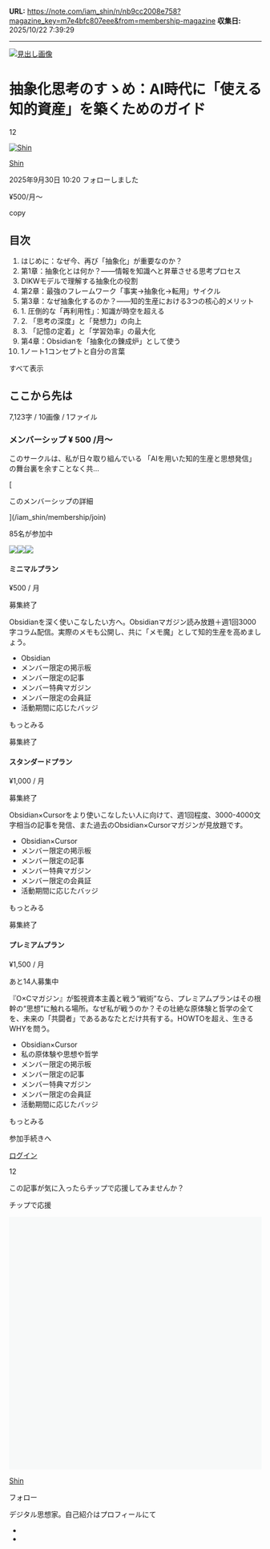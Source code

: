 # 

**URL:** https://note.com/iam_shin/n/nb9cc2008e758?magazine_key=m7e4bfc807eee&from=membership-magazine
**収集日:** 2025/10/22 7:39:29

---

[![見出し画像](https://assets.st-note.com/production/uploads/images/218905136/rectangle_large_type_2_75107ec29ea4246b45ccd829fe73d4e0.png?width=1200)](https://assets.st-note.com/production/uploads/images/218905136/rectangle_large_type_2_75107ec29ea4246b45ccd829fe73d4e0.png?width=2000&height=2000&fit=bounds&quality=85) 

# 抽象化思考のすゝめ：AI時代に「使える知的資産」を築くためのガイド

12

[![Shin](https://assets.st-note.com/production/uploads/images/216663176/profile_16fa0c6922bbab989f0f02b33589b17b.jpeg?width=60)](/iam_shin)

[Shin](/iam_shin)

2025年9月30日 10:20 フォローしました

¥500/月〜

copy

## 目次

1.  はじめに：なぜ今、再び「抽象化」が重要なのか？
2.  第1章：抽象化とは何か？――情報を知識へと昇華させる思考プロセス
3.  DIKWモデルで理解する抽象化の役割
4.  第2章：最強のフレームワーク「事実→抽象化→転用」サイクル
5.  第3章：なぜ抽象化するのか？――知的生産における3つの核心的メリット
6.  1\. 圧倒的な「再利用性」：知識が時空を超える
7.  2\. 「思考の深度」と「発想力」の向上
8.  3\. 「記憶の定着」と「学習効率」の最大化
9.  第4章：Obsidianを「抽象化の錬成炉」として使う
10.  1ノート1コンセプトと自分の言葉

すべて表示

## ここから先は

7,123字 / 10画像 / 1ファイル

### メンバーシップ ¥ 500 /月〜

このサークルは、私が日々取り組んでいる 「AIを用いた知的生産と思想発信」 の舞台裏を余すことなく共…

[

このメンバーシップの詳細

](/iam_shin/membership/join)

85名が参加中

![](https://assets.st-note.com/production/uploads/images/137337626/profile_c8bf96052c2be009534eca902ab68a4c.jpg?width=48&height=48&dpr=2)![](https://d2l930y2yx77uc.cloudfront.net/assets/default/default_profile_3-39088fff430aa9ec11d6e2a385dbcad45c8b79bde6c0c9ded10cd7abb960174f.png?width=48&height=48&dpr=2)![](https://assets.st-note.com/production/uploads/images/16623349/profile_088583b2c08205248060b24d3d1ec30a.png?width=48&height=48&dpr=2)

#### ミニマルプラン

¥500 / 月

募集終了

[](/iam_shin/membership/join)

Obsidianを深く使いこなしたい方へ。Obsidianマガジン読み放題＋週1回3000字コラム配信。実際のメモも公開し、共に「メモ魔」として知的生産を高めましょう。

*   Obsidian
*   メンバー限定の掲示板
*   メンバー限定の記事
*   メンバー特典マガジン
*   メンバー限定の会員証
*   活動期間に応じたバッジ

もっとみる

募集終了

#### スタンダードプラン

¥1,000 / 月

募集終了

[](/iam_shin/membership/join)

Obsidian×Cursorをより使いこなしたい人に向けて、週1回程度、3000-4000文字相当の記事を発信、また過去のObsidian×Cursorマガジンが見放題です。

*   Obsidian×Cursor
*   メンバー限定の掲示板
*   メンバー限定の記事
*   メンバー特典マガジン
*   メンバー限定の会員証
*   活動期間に応じたバッジ

もっとみる

募集終了

#### プレミアムプラン

¥1,500 / 月

あと14人募集中

[](/iam_shin/membership/join)

『O×Cマガジン』が監視資本主義と戦う“戦術”なら、プレミアムプランはその根幹の“思想”に触れる場所。なぜ私が戦うのか？その壮絶な原体験と哲学の全てを、未来の「共闘者」であるあなたとだけ共有する。HOWTOを超え、生きるWHYを問う。

*   Obsidian×Cursor
*   私の原体験や思想や哲学
*   メンバー限定の掲示板
*   メンバー限定の記事
*   メンバー特典マガジン
*   メンバー限定の会員証
*   活動期間に応じたバッジ

もっとみる

参加手続きへ

[ログイン](https://note.com/login?redirectPath=%2Fiam_shin%2Fn%2Fnb9cc2008e758%3Fmagazine_key%3Dm7e4bfc807eee%26from%3Dmembership-magazine)

12

この記事が気に入ったらチップで応援してみませんか？

チップで応援

[![Shin](data:image/svg+xml;charset=utf8,%3Csvg%20viewBox%3D%220%200%20100%20100%22%20xmlns%3D%22http%3A%2F%2Fwww.w3.org%2F2000%2Fsvg%22%3E%3Cdefs%3E%3ClinearGradient%20id%3D%22a%22%3E%3Cstop%20offset%3D%220%25%22%20stop-color%3D%22%23f7f9f9%22%2F%3E%3Cstop%20offset%3D%2233%25%22%20stop-color%3D%22%23f7f9f9%22%2F%3E%3Cstop%20offset%3D%2250%25%22%20stop-color%3D%22%23fff%22%2F%3E%3Cstop%20offset%3D%2267%25%22%20stop-color%3D%22%23f7f9f9%22%2F%3E%3Cstop%20offset%3D%22100%25%22%20stop-color%3D%22%23f7f9f9%22%2F%3E%3CanimateTransform%20attributeName%3D%22gradientTransform%22%20type%3D%22translate%22%20from%3D%22-1%200%22%20to%3D%221%200%22%20begin%3D%220s%22%20dur%3D%221.5s%22%20repeatCount%3D%22indefinite%22%2F%3E%3C%2FlinearGradient%3E%3C%2Fdefs%3E%3Cpath%20class%3D%22rect%22%20fill%3D%22url(%23a)%22%20d%3D%22M-100-100h300v300h-300z%22%2F%3E%3C%2Fsvg%3E)](/iam_shin)

[Shin](/iam_shin)

フォロー

デジタル思想家。自己紹介はプロフィールにて

*   [](https://twitter.com/ShinWorkout0207)
*   [](/iam_shin/rss)